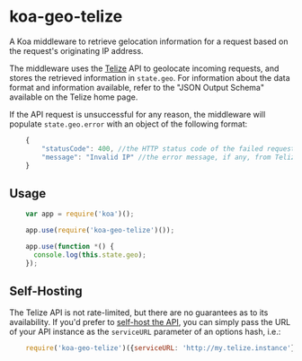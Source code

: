 koa-geo-telize
=========

A Koa middleware to retrieve gelocation information for a request based on the
request's originating IP address.

The middleware uses the [Telize](http://www.telize.com/) API to geolocate
incoming requests, and stores the retrieved information in `state.geo`. For
information about the data format and information available, refer to the
"JSON Output Schema" available on the Telize home page.

If the API request is unsuccessful for any reason, the middleware will populate
`state.geo.error` with an object of the following format:

```javascript
    {
        "statusCode": 400, //the HTTP status code of the failed request
        "message": "Invalid IP" //the error message, if any, from Telize
    }
```

Usage
-----

```javascript
    var app = require('koa')();

    app.use(require('koa-geo-telize')());

    app.use(function *() {
      console.log(this.state.geo); 
    });
```


Self-Hosting
------------

The Telize API is not rate-limited, but there are no guarantees as to its
availability. If you'd prefer to [self-host the API](https://github.com/fcambus/telize),
you can simply pass the URL of your API instance as the `serviceURL` parameter
of an options hash, i.e.:

```javascript
    require('koa-geo-telize')({serviceURL: 'http://my.telize.instance'});
```
